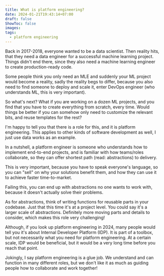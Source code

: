 ```yaml
---
title: What is platform engineering?
date: 2024-01-21T19:43:14+07:00
draft: false
ShowToc: false
images:
tags:
  - platform engineering
---
```


Back in 2017-2018, everyone wanted to be a data scientist. Then reality hits, that they need a data engineer for a successful machine learning project. Things didn't end there, since they also need a machine learning engineer to create production-ready code.

Some people think you only need an MLE and suddenly your ML project would become a reality, sadly the reality begs to differ, because you also need to find someone to deploy and scale it, enter DevOps engineer (who understands ML, this is very important).

So what's next? What if you are working on a dozen ML projects, and you find that you have to create everything from scratch, every time. Would things be better if you can somehow only need to customize the relevant bits, and reuse templates for the rest?

I'm happy to tell you that there is a role for this, and it is platform engineering. This applies to other kinds of software development as well, I just use data works as an example.

In a nutshell, a platform engineer is someone who understands how to implement end-to-end projects, and is familiar with how teams/roles collaborate, so they can offer shortest path (read: abstractions) to delivery.

This is very important, because you have to speak everyone's language, so you can "sell" on why your solutions benefit them, and how they can use it to achieve faster time-to-market.

Failing this, you can end up with abstractions no one wants to work with, because it doesn't actually solve their problems.

As for abstractions, think of writing functions for reusable parts in your codebase. Just that this time it's at a project level. You could say it's a larger scale of abstractions. Definitely more moving parts and details to consider, which makes this role very challenging!

Although, if you look up platform engineering in 2024, many people would tell you it's about Internal Developer Platform (IDP). It is part of a toolbox, but not necessarily what you need for platform engineering. At a certain scale, IDP would be beneficial, but it would be a very long time before you reach that point.

Jokingly, I say platform engineering is a glue job. We understand and can function in many different roles, but we don't like it as much as guiding people how to collaborate and work together!
